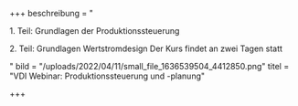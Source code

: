 +++
beschreibung = "<p>1. Teil: Grundlagen der Produktionssteuerung </p><p>2. Teil: Grundlagen Wertstromdesign Der Kurs findet an zwei Tagen statt</p>"
bild = "/uploads/2022/04/11/small_file_1636539504_4412850.png"
titel = "VDI Webinar: Produktionssteuerung und -planung"

+++
